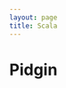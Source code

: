 ```yaml
---
layout: page
title: Scala
---
```


# Pidgin

<pre>
    <code from="16" to="33" src="https://raw.githubusercontent.com/softlang/metalib/master/scala/fsml/core/src/main/scala/org/softlang/fsml/FsmMacro.scala" class="scala"></code>
</pre>